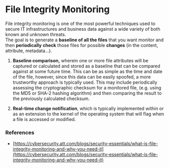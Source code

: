 # File Integrity Monitoring

File integrity monitoring is one of the most powerful techniques used to secure IT infrastructures and business data against a wide variety of both known and unknown threats.  
The goal is to generate a **baseline of all the files** that you want monitor and then **periodically** **check** those files for possible **changes** \(in the content, attribute, metadata...\).

1. **Baseline comparison,** wherein one or more file attributes will be captured or calculated and stored as a baseline that can be compared against at some future time. This can be as simple as the time and date of the file, however, since this data can be easily spoofed, a more trustworthy approach is typically used. This may include periodically assessing the cryptographic checksum for a monitored file, \(e.g. using the MD5 or SHA-2 hashing algorithm\) and then comparing the result to the previously calculated checksum.

2. **Real-time change notification**, which is typically implemented within or as an extension to the kernel of the operating system that will flag when a file is accessed or modified.

### References

* [https://cybersecurity.att.com/blogs/security-essentials/what-is-file-integrity-monitoring-and-why-you-need-it](https://cybersecurity.att.com/blogs/security-essentials/what-is-file-integrity-monitoring-and-why-you-need-it)

